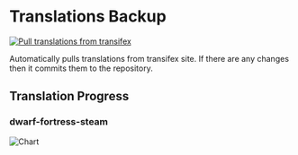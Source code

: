 # Translations Backup

[![Pull translations from transifex](https://github.com/dfint/translations-backup/actions/workflows/pull-translations.yml/badge.svg)](https://github.com/dfint/translations-backup/actions/workflows/pull-translations.yml)

Automatically pulls translations from transifex site. If there are any changes then it commits them to the repository.

## Translation Progress

### dwarf-fortress-steam

![Chart](https://quickchart.io/chart/render/sf-9069fe7f-f6a0-40c7-b17c-cc78663fd202)
<!--
### dwarf-fortress

![Chart](https://quickchart.io/chart/render/sf-78de1211-cdb7-4028-93f4-8ab2526bd024)
-->